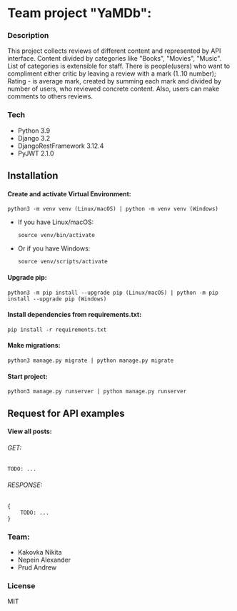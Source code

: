 # Team project "YaMDb":

### Description
This project collects reviews of different content and represented by API interface.
Content divided by categories like "Books", "Movies", "Music". 
List of categories is extensible for staff. 
There is people(users) who want to compliment either critic by leaving a review with a mark (1..10 number);
Rating - is average mark, created by summing each mark and divided by number of users, who reviewed concrete content.
Also, users can make comments to others reviews.

### Tech
- Python 3.9
- Django 3.2
- DjangoRestFramework 3.12.4
- PyJWT 2.1.0

## Installation
#### Create and activate Virtual Environment:

```
python3 -m venv venv (Linux/macOS) | python -m venv venv (Windows)
```

* If you have Linux/macOS:

    ```
    source venv/bin/activate
    ```

* Or if you have Windows:

    ```
    source venv/scripts/activate
    ```

#### Upgrade pip:

```
python3 -m pip install --upgrade pip (Linux/macOS) | python -m pip install --upgrade pip (Windows)
```

#### Install dependencies from requirements.txt:

```
pip install -r requirements.txt
```

#### Make migrations:

```
python3 manage.py migrate | python manage.py migrate
```

#### Start project:

```
python3 manage.py runserver | python manage.py runserver
```

## Request for API examples

#### View all posts:

###### GET:

```
TODO: ...
```

###### RESPONSE:

```
{
    TODO: ...
}
```

### Team:
- Kakovka Nikita 
- Nepein Alexander
- Prud Andrew

### License
MIT
